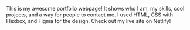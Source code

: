 This is my awesome portfolio webpage! It shows who I am, my skills, cool projects, and a way for people to contact me. I used HTML, CSS with Flexbox, and Figma for the design.
Check out my live site on Netlify!
